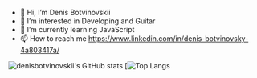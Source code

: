 - 👋 Hi, I’m Denis Botvinovskii
- 👀 I’m interested in Developing and Guitar
- 🌱 I’m currently learning JavaScript
- 📫 How to reach me https://www.linkedin.com/in/denis-botvinovsky-4a803417a/

![denisbotvinovskii's GitHub stats](https://github-readme-stats.vercel.app/api?username=denisbotvinovskii&show_icons=true&theme=tokyonight)
 [![Top Langs](https://github-readme-stats.vercel.app/api/top-langs/?username=denisbotvinovskii&layout=compact&show_icons=true&theme=tokyonight)

 
 
<!---
denisbotvinovskii/denisbotvinovskii is a ✨ special ✨ repository because its `README.md` (this file) appears on your GitHub profile.
You can click the Preview link to take a look at your changes.
--->
